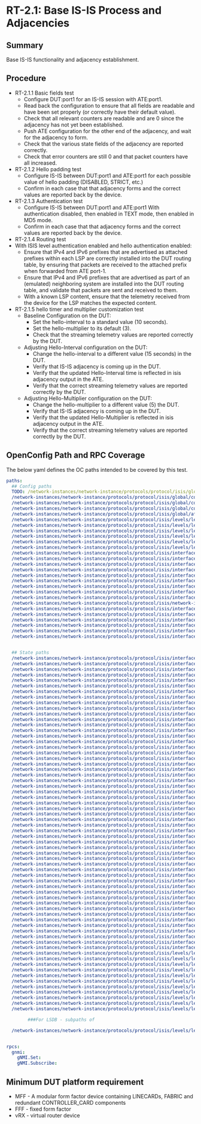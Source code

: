 # RT-2.1: Base IS-IS Process and Adjacencies

## Summary

Base IS-IS functionality and adjacency establishment.

## Procedure

*   RT-2.1.1 Basic fields test
    *   Configure DUT:port1 for an IS-IS session with ATE:port1.
    *   Read back the configuration to ensure that all fields are readable and
        have been set properly (or correctly have their default value).
    *   Check that all relevant counters are readable and are 0 since the
        adjacency has not yet been established.
    *   Push ATE configuration for the other end of the adjacency, and wait for
        the adjacency to form.
    *   Check that the various state fields of the adjacency are reported
        correctly.
    *   Check that error counters are still 0 and that packet counters have all
        increased.
*   RT-2.1.2 Hello padding test
    *   Configure IS-IS between DUT:port1 and ATE:port1 for each possible value
        of hello padding (DISABLED, STRICT, etc.)
    *   Confirm in each case that that adjacency forms and the correct values
        are reported back by the device.
*   RT-2.1.3 Authentication test
    *   Configure IS-IS between DUT:port1 and ATE:port1 With authentication
        disabled, then enabled in TEXT mode, then enabled in MD5 mode.
    *   Confirm in each case that that adjacency forms and the correct values
        are reported back by the device.
*   RT-2.1.4 Routing test
*   With ISIS level authentication enabled and hello authentication enabled:
    *   Ensure that IPv4 and IPv6 prefixes that are advertised as attached
            prefixes within each LSP are correctly installed into the DUT
            routing table, by ensuring that packets are received to the attached
            prefix when forwarded from ATE port-1.
    *   Ensure that IPv4 and IPv6 prefixes that are advertised as part of an
            (emulated) neighboring system are installed into the DUT routing
            table, and validate that packets are sent and received to them.
    *   With a known LSP content, ensure that the telemetry received from the
        device for the LSP matches the expected content.
*   RT-2.1.5 hello timer and multiplier customization test
    * Baseline Configuration on the DUT:
        * Set the hello-interval to a standard value (10 seconds).
        * Set the hello-multiplier to its default (3).
        * Check that the streaming telemetry values are reported correctly by the DUT.
    * Adjusting Hello-Interval configuration on the DUT:
        * Change the hello-interval to a different value (15 seconds) in the DUT.
        * Verify that IS-IS adjacency is coming up in the DUT.
        * Verify that the updated Hello-Interval time is reflected in isis adjacency output in the ATE.
        * Verify that the correct streaming telemetry values are reported correctly by the DUT.
    * Adjusting Hello-Multiplier configuration on the DUT:
        * Change the hello-multiplier to a different value (5) the DUT.
        * Verify that IS-IS adjacency is coming up in the DUT.
        * Verify that the updated Hello-Multiplier is reflected in isis adjacency output in the ATE.
        * Verify that the correct streaming telemetry values are reported correctly by the DUT.

## OpenConfig Path and RPC Coverage

The below yaml defines the OC paths intended to be covered by this test.

```yaml
paths:
  ## Config paths
  TODO: /network-instances/network-instance/protocols/protocol/isis/global/config/authentication-check:
  /network-instances/network-instance/protocols/protocol/isis/global/config/net:
  /network-instances/network-instance/protocols/protocol/isis/global/config/level-capability:
  /network-instances/network-instance/protocols/protocol/isis/global/config/hello-padding:
  /network-instances/network-instance/protocols/protocol/isis/global/afi-safi/af/config/enabled:
  /network-instances/network-instance/protocols/protocol/isis/levels/level/config/level-number:
  /network-instances/network-instance/protocols/protocol/isis/levels/level/config/enabled:
  /network-instances/network-instance/protocols/protocol/isis/levels/level/authentication/config/enabled:
  /network-instances/network-instance/protocols/protocol/isis/levels/level/authentication/config/auth-mode:
  /network-instances/network-instance/protocols/protocol/isis/levels/level/authentication/config/auth-password:
  /network-instances/network-instance/protocols/protocol/isis/levels/level/authentication/config/auth-type:
  /network-instances/network-instance/protocols/protocol/isis/interfaces/interface/config/interface-id:
  /network-instances/network-instance/protocols/protocol/isis/interfaces/interface/config/enabled:
  /network-instances/network-instance/protocols/protocol/isis/interfaces/interface/config/circuit-type:
  /network-instances/network-instance/protocols/protocol/isis/interfaces/interface/timers/config/csnp-interval:
  /network-instances/network-instance/protocols/protocol/isis/interfaces/interface/timers/config/lsp-pacing-interval:
  /network-instances/network-instance/protocols/protocol/isis/interfaces/interface/levels/level/config/level-number:
  /network-instances/network-instance/protocols/protocol/isis/interfaces/interface/levels/level/timers/config/hello-interval:
  /network-instances/network-instance/protocols/protocol/isis/interfaces/interface/levels/level/timers/config/hello-multiplier:
  /network-instances/network-instance/protocols/protocol/isis/interfaces/interface/levels/level/hello-authentication/config/auth-mode:
  /network-instances/network-instance/protocols/protocol/isis/network-instances/network-instance/protocols/protocol/isis/interfaces/interface/levels/level/hello-authentication/config/auth-password:
  /network-instances/network-instance/protocols/protocol/isis/interfaces/interface/levels/level/hello-authentication/config/auth-type:
  /network-instances/network-instance/protocols/protocol/isis/interfaces/interface/levels/level/hello-authentication/config/enabled:
  /network-instances/network-instance/protocols/protocol/isis/interfaces/interface/afi-safi/af/config/afi-name:
  /network-instances/network-instance/protocols/protocol/isis/interfaces/interface/afi-safi/af/config/safi-name:
  /network-instances/network-instance/protocols/protocol/isis/interfaces/interface/afi-safi/af/config/metric:
  /network-instances/network-instance/protocols/protocol/isis/interfaces/interface/afi-safi/af/config/enabled:


  ## State paths
  /network-instances/network-instance/protocols/protocol/isis/interfaces/interface/levels/level/adjacencies/adjacency/state/adjacency-state:
  /network-instances/network-instance/protocols/protocol/isis/interfaces/interface/levels/level/adjacencies/adjacency/state/neighbor-ipv4-address:
  /network-instances/network-instance/protocols/protocol/isis/interfaces/interface/levels/level/adjacencies/adjacency/state/neighbor-ipv6-address:
  /network-instances/network-instance/protocols/protocol/isis/interfaces/interface/levels/level/adjacencies/adjacency/state/system-id:
  /network-instances/network-instance/protocols/protocol/isis/interfaces/interface/levels/level/afi-safi/af/state/afi-name:
  /network-instances/network-instance/protocols/protocol/isis/interfaces/interface/levels/level/afi-safi/af/state/metric:
  /network-instances/network-instance/protocols/protocol/isis/interfaces/interface/levels/level/afi-safi/af/state/safi-name:
  /network-instances/network-instance/protocols/protocol/isis/interfaces/interface/levels/level/afi-safis/afi-safi/state/metric:
  /network-instances/network-instance/protocols/protocol/isis/interfaces/interface/levels/level/packet-counters/cnsp/dropped:
  /network-instances/network-instance/protocols/protocol/isis/interfaces/interface/levels/level/packet-counters/cnsp/processed:
  /network-instances/network-instance/protocols/protocol/isis/interfaces/interface/levels/level/packet-counters/cnsp/received:
  /network-instances/network-instance/protocols/protocol/isis/interfaces/interface/levels/level/packet-counters/cnsp/sent:
  /network-instances/network-instance/protocols/protocol/isis/interfaces/interface/levels/level/packet-counters/iih/dropped:
  /network-instances/network-instance/protocols/protocol/isis/interfaces/interface/levels/level/packet-counters/iih/processed:
  /network-instances/network-instance/protocols/protocol/isis/interfaces/interface/levels/level/packet-counters/iih/received:
  /network-instances/network-instance/protocols/protocol/isis/interfaces/interface/levels/level/packet-counters/iih/retransmit:
  /network-instances/network-instance/protocols/protocol/isis/interfaces/interface/levels/level/packet-counters/iih/sent:
  /network-instances/network-instance/protocols/protocol/isis/interfaces/interface/levels/level/packet-counters/lsp/dropped:
  /network-instances/network-instance/protocols/protocol/isis/interfaces/interface/levels/level/packet-counters/lsp/processed:
  /network-instances/network-instance/protocols/protocol/isis/interfaces/interface/levels/level/packet-counters/lsp/received:
  /network-instances/network-instance/protocols/protocol/isis/interfaces/interface/levels/level/packet-counters/lsp/retransmit:
  /network-instances/network-instance/protocols/protocol/isis/interfaces/interface/levels/level/packet-counters/lsp/sent:
  /network-instances/network-instance/protocols/protocol/isis/interfaces/interface/levels/level/packet-counters/psnp/dropped:
  /network-instances/network-instance/protocols/protocol/isis/interfaces/interface/levels/level/packet-counters/psnp/processed:
  /network-instances/network-instance/protocols/protocol/isis/interfaces/interface/levels/level/packet-counters/psnp/received:
  /network-instances/network-instance/protocols/protocol/isis/interfaces/interface/levels/level/packet-counters/psnp/retransmit:
  /network-instances/network-instance/protocols/protocol/isis/interfaces/interface/levels/level/packet-counters/psnp/sent:
  /network-instances/network-instance/protocols/protocol/isis/interfaces/interface/levels/level/timers/state/hello-interval:
  /network-instances/network-instance/protocols/protocol/isis/interfaces/interface/levels/level/timers/state/hello-multiplier:
  /network-instances/network-instance/protocols/protocol/isis/interfaces/interfaces/circuit-counters/state/adj-changes:
  /network-instances/network-instance/protocols/protocol/isis/interfaces/interfaces/circuit-counters/state/adj-number:
  /network-instances/network-instance/protocols/protocol/isis/interfaces/interfaces/circuit-counters/state/auth-fails:
  /network-instances/network-instance/protocols/protocol/isis/interfaces/interfaces/circuit-counters/state/auth-type-fails:
  /network-instances/network-instance/protocols/protocol/isis/interfaces/interfaces/circuit-counters/state/id-field-len-mismatches:
  /network-instances/network-instance/protocols/protocol/isis/interfaces/interfaces/circuit-counters/state/lan-dis-changes:
  /network-instances/network-instance/protocols/protocol/isis/interfaces/interfaces/circuit-counters/state/max-area-address-mismatch:
  /network-instances/network-instance/protocols/protocol/isis/interfaces/interfaces/circuit-counters/state/rejected-adj:
  /network-instances/network-instance/protocols/protocol/isis/interfaces/interfaces/levels/level/adjacencies/adjacency/state/adjacency-state:
  /network-instances/network-instance/protocols/protocol/isis/interfaces/interfaces/levels/level/adjacencies/adjacency/state/area-address:
  /network-instances/network-instance/protocols/protocol/isis/interfaces/interfaces/levels/level/adjacencies/adjacency/state/dis-system-id:
  /network-instances/network-instance/protocols/protocol/isis/interfaces/interfaces/levels/level/adjacencies/adjacency/state/local-extended-system-id:
  /network-instances/network-instance/protocols/protocol/isis/interfaces/interfaces/levels/level/adjacencies/adjacency/state/multi-topology:
  /network-instances/network-instance/protocols/protocol/isis/interfaces/interfaces/levels/level/adjacencies/adjacency/state/neighbor-circuit-type:
  /network-instances/network-instance/protocols/protocol/isis/interfaces/interfaces/levels/level/adjacencies/adjacency/state/neighbor-extended-system-id:
  /network-instances/network-instance/protocols/protocol/isis/interfaces/interfaces/levels/level/adjacencies/adjacency/state/neighbor-ipv4-address:
  /network-instances/network-instance/protocols/protocol/isis/interfaces/interfaces/levels/level/adjacencies/adjacency/state/neighbor-ipv6-address:
  /network-instances/network-instance/protocols/protocol/isis/interfaces/interfaces/levels/level/adjacencies/adjacency/state/neighbor-snpa:
  /network-instances/network-instance/protocols/protocol/isis/interfaces/interfaces/levels/level/adjacencies/adjacency/state/nlpid:
  /network-instances/network-instance/protocols/protocol/isis/interfaces/interfaces/levels/level/adjacencies/adjacency/state/priority:
  /network-instances/network-instance/protocols/protocol/isis/interfaces/interfaces/levels/level/adjacencies/adjacency/state/remaining-hold-time:
  /network-instances/network-instance/protocols/protocol/isis/interfaces/interfaces/levels/level/adjacencies/adjacency/state/restart-status:
  /network-instances/network-instance/protocols/protocol/isis/interfaces/interfaces/levels/level/adjacencies/adjacency/state/restart-support:
  /network-instances/network-instance/protocols/protocol/isis/interfaces/interfaces/levels/level/adjacencies/adjacency/state/restart-suppress:
  /network-instances/network-instance/protocols/protocol/isis/levels/level/system-level-counters/state/auth-fails:
  /network-instances/network-instance/protocols/protocol/isis/levels/level/system-level-counters/state/auth-type-fails:
  /network-instances/network-instance/protocols/protocol/isis/levels/level/system-level-counters/state/corrupted-lsps:
  /network-instances/network-instance/protocols/protocol/isis/levels/level/system-level-counters/state/database-overloads:
  /network-instances/network-instance/protocols/protocol/isis/levels/level/system-level-counters/state/exceeded-max-seq-nums:
  /network-instances/network-instance/protocols/protocol/isis/levels/level/system-level-counters/state/id-len-mismatch:
  /network-instances/network-instance/protocols/protocol/isis/levels/level/system-level-counters/state/lsp-errors:
  /network-instances/network-instance/protocols/protocol/isis/levels/level/system-level-counters/state/max-area-address-mismatches:
  /network-instances/network-instance/protocols/protocol/isis/levels/level/system-level-counters/state/own-lsp-purges:
  /network-instances/network-instance/protocols/protocol/isis/levels/level/system-level-counters/state/seq-num-skips:
  /network-instances/network-instance/protocols/protocol/isis/levels/level/system-level-counters/state/spf-runs:

        ###For LSDB - subpaths of

  /network-instances/network-instance/protocols/protocol/isis/levels/level/link-state-database:


rpcs:
  gnmi:
    gNMI.Set:
    gNMI.Subscribe:
```

## Minimum DUT platform requirement

* MFF - A modular form factor device containing LINECARDs, FABRIC and redundant CONTROLLER_CARD components
* FFF - fixed form factor
* vRX - virtual router device
